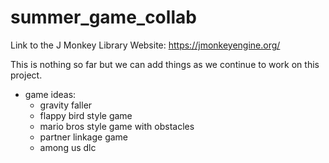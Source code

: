 # summer_game_collab

Link to the J Monkey Library Website: https://jmonkeyengine.org/

This is nothing so far but we can add things as we continue to work on this 
project.

- game ideas: 
  - gravity faller
  - flappy bird style game
  - mario bros style game with obstacles
  - partner linkage game
  - among us dlc



